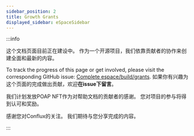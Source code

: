 ```yaml
---
sidebar_position: 2
title: Growth Grants
displayed_sidebar: eSpaceSidebar
---
```


:::info

这个文档页面目前正在建设中。 作为一个开源项目，我们依靠贡献者的协作来创建全面和最新的内容。

To track the progress of this page or get involved, please visit the corresponding GitHub issue: [Complete espace/build/grants](https://github.com/Conflux-Chain/conflux-documentation/issues/121). 如果你有兴趣为这个页面的完成做出贡献，欢迎**在issue下留言**。

我们计划发放POAP NFT作为对帮助文档的贡献者的感谢。 您对项目的参与将得到认可和奖励。

感谢您对Conflux的关注。 我们期待与您分享完成的内容。

:::
